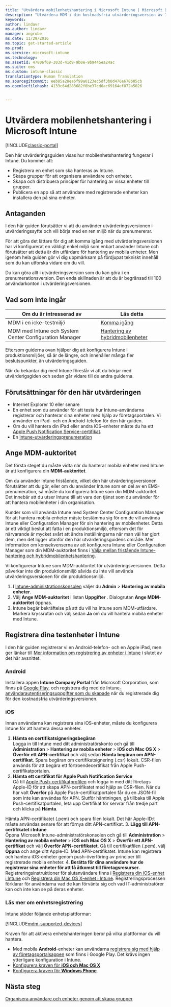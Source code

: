 ```yaml
---
title: "Utvärdera mobilenhetshantering i Microsoft Intune | Microsoft Docs"
description: "Utvärdera MDM i din kostnadsfria utvärderingsversion av Intune."
keywords: 
author: lindavr
ms.author: lindavr
manager: angrobe
ms.date: 11/29/2016
ms.topic: get-started-article
ms.prod: 
ms.service: microsoft-intune
ms.technology: 
ms.assetid: 47806f69-303d-41d9-9b0e-9b9445ea24ac
ms.suite: ems
ms.custom: intune-classic
translationtype: Human Translation
ms.sourcegitcommit: eeb85a28ea6f99a0123ec5df3b0d476a678b85cb
ms.openlocfilehash: 4133c64d283682f0be37cd6ac69164ef872a5026


---
```


# <a name="evaluate-mobile-device-management-in-microsoft-intune"></a>Utvärdera mobilenhetshantering i Microsoft Intune

[!INCLUDE[classic-portal](../includes/classic-portal.md)]

Den här utvärderingsguiden visas hur mobilenhetshantering fungerar i Intune. Du kommer att:
- Registrera en enhet som ska hanteras av Intune.
- Skapa grupper för att organisera användare och enheter.
- Skapa och distribuera principer för hantering av vissa enheter till grupper.
- Publicera en app så att användare med registrerade enheter kan installera den på sina enheter.
<!--- - Monitor the device? View a report of compliant devices?--->
<!--- - Remove the device from management--->

## <a name="assumptions"></a>Antaganden
I den här guiden förutsätter vi att du använder utvärderingsversionen i utvärderingssyfte och vill börja med en ren miljö när du prenumererar.

För att göra det lättare för dig att komma igång med utvärderingsversionen har vi konfigurerat en väldigt enkel miljö som enbart använder Intune och förutsätter att detta är din utfärdare för hantering av mobila enheter. Men igenom hela guiden gör vi dig uppmärksam på fördjupat tekniskt innehåll som du kan utforska vidare om du vill.

Du kan göra allt i utvärderingsversion som du kan göra i en prenumerationsversion. Den enda skillnaden är att du är begränsad till 100 användarkonton i utvärderingsversionen.

## <a name="whats-not-covered"></a>Vad som inte ingår
|Om du är intresserad av |Läs detta |
|------------------------|----------|
|MDM i en icke-testmiljö | [Komma igång](https://docs.microsoft.com/en-us/intune/get-started/start-with-a-paid-subscription-to-microsoft-intune) |
|MDM med Intune och System Center Configuration Manager | [Hantering av hybridmobilenheter](https://docs.microsoft.com/en-us/sccm/mdm/understand/hybrid-mobile-device-management) |

Eftersom guiderna ovan hjälper dig att konfigurera Intune i produktionsmiljöer, så är de längre, och innehåller många fler beslutspunkter, än utvärderingsguiden.

När du bekantar dig med Intune föreslår vi att du börjar med utvärderigsgiden och sedan går vidare till de andra guiderna.

## <a name="prerequisites-for-this-evaluation"></a>Förutsättningar för den här utvärderingen
- Internet Explorer 10 eller senare
- En enhet som du använder för att testa hur Intune-användarna registrerar och hanterar sina enheter med hjälp av företagsportalen. Vi använder en iPad- och en Android-telefon för den här guiden.
- Om du vill hantera din iPad eller andra iOS-enheter måste du ha ett [Apple Push Notification Service-certifikat](https://docs.microsoft.com/intune/deploy-use/set-up-ios-and-mac-management-with-microsoft-intune).
- En [Intune-utvärderingsprenumeration](sign-up-for-30-day-trial-microsoft-intune.md)

## <a name="set-your-mdm-authority"></a>Ange MDM-auktoritet
Det första steget du måste vidta när du hanterar mobila enheter med Intune är att konfigurera din **MDM-auktoritet**.

Om du använder Intune fristående, vilket den här utvärderingsversionen förutsätter att du gör, eller om du använder Intune som en del av en EMS-prenumeration, så måste du konfigurera Intune som din MDM-auktoritet. Det innebär att du utser Intune till att vara den tjänst som du använder för att hantera mobilenheter i din organisation.

Kunder som vill använda Intune med System Center Configuration Manager för att hantera mobila enheter måste bestämma sig för om de vill använda Intune eller Configuration Manager för sin hantering av mobilenheter. Detta är ett viktigt beslut att fatta i en produktionsmiljö, eftersom det för närvarande är mycket svårt att ändra inställningarna när man väl har gjort dem, men det ligger utanför den här utvärderingsguidens område. Mer information om konsekvenserna av att konfigurera Intune eller Configuration Manager som din MDM-auktoritet finns i [Välja mellan fristående Intune-hantering och hybridmobilenhetshantering](https://docs.microsoft.com/en-us/sccm/mdm/understand/choose-between-standalone-intune-and-hybrid-mobile-device-management).

Vi konfigurerar Intune som MDM-auktoritet för utvärderingsversionen. Detta påverkar inte din produktionsmiljö såvida du inte vill använda utvärderingsversionen för din produktionsmiljö.

1. I [Intune-administrationskonsolen](https://manage.microsoft.com/) väljer du **Admin** &gt; **Hantering av mobila enheter**.
2. Välj **Ange MDM-auktoritet** i listan **Uppgifter** . Dialogrutan **Ange MDM-auktoritet** öppnas. <!---screen shot--->
3. Intune begär bekräftelse på att du vill ha Intune som MDM-utfärdare. Markera kryssrutan och välj sedan **Ja** om du vill hantera mobila enheter med Intune.

## <a name="enroll-your-test-devices-into-intune"></a>Registrera dina testenheter i Intune

I den här guiden registrerar vi en Android-telefon- och en Apple iPad, men ger länkar till [Mer information om registrering av enheter i Intune](#Learn-more-about-device-enrollment) i slutet av det här avsnittet.
### <a name="android"></a>Android
Installera appen **Intune Company Portal** från Microsoft Corporation, som finns på [Google Play](http://go.microsoft.com/fwlink/p/?LinkId=386612), och registrera dig med de Intune[-användarautentiseringsuppgifter som du skapade](sign-up-for-30-day-trial-microsoft-intune.md#add-users) när du registrerade dig för den kostnadsfria utvärderingsversionen.

### <a name="ios"></a>iOS
Innan användarna kan registrera sina iOS-enheter, måste du konfigurera Intune för att hantera dessa enheter.

1. **Hämta en certifikatsigneringsbegäran**<br/>
Logga in till Intune med ditt administratörskonto och gå till **Administration** > **Hantering av mobila enheter** > **iOS och Mac OS X** > **Överför ett APN-certifikat** och välj sedan **Hämta begäran om APN-certifikat**. Spara begäran om certifikatsignering (.csr) lokalt. CSR-filen används för att begära ett förtroendecertifikat från Apple Push-certifikatportalen. <!--- screen shot--->
2.    **Hämta ett certifikat för Apple Push Notification Service**<BR/>
Gå till [Apple Push-certifikatprofilen](https://idmsa.apple.com/IDMSWebAuth/login?appIdKey=3fbfc9ad8dfedeb78be1d37f6458e72adc3160d1ad5b323a9e5c5eb2f8e7e3e2&rv=2) och logga in med ditt företags Apple-ID för att skapa APN-certifikatet med hjälp av CSR-filen. När du har valt **Överför** på Apple Push-certifikatportalen får du en JSON-fil som inte kan användas för APN. Slutför hämtningen, gå tillbaka till Apple Push-certifikatportalen, leta upp Certifikat för servrar från tredje part och klicka på **Hämta**.

 Hämta APN-certifikatet (.pem) och spara filen lokalt. Det här Apple-ID:t måste användas senare för att förnya ditt APN-certifikat.
3.    **Lägg till APN-certifikatet i Intune**<BR/>
Öppna Microsoft Intune-administratörskonsolen och gå till **Administration** > **Hantering av mobila enheter** > **iOS och Mac OS X** > **Överför ett APN-certifikat** och välj **Överför APN-certifikatet**. Gå till certifikatfilen (.pem), välj **Öppna** och ange ditt Apple-ID. Med APN-certifikatet. Intune kan registrera och hantera iOS-enheter genom push-överföring av principer till registrerade mobila enheter.
4.    **Berätta för dina användare hur de registrerar sina enheter för att få åtkomst till företagsresurser.**<br/>
Registreringsinstruktioner för slutanvändare finns i [Registrera din iOS-enhet i Intune](https://docs.microsoft.com/en-us/Intune/enduser/enroll-your-device-in-intune-ios) och [Registrera din Mac OS X-enhet i Intune](https://docs.microsoft.com/en-us/Intune/enduser/enroll-your-device-in-intune-mac-os-x). Registreringsprocessen förklarar för användarna vad de kan förvänta sig och vad IT-administratörer kan och inte kan se på deras enheter.


### <a name="learn-more-about-device-enrollment"></a>Läs mer om enhetsregistrering

Intune stöder följande enhetsplattformar:

[!INCLUDE[mdm-supported-devices](../includes/mdm-supported-devices.md)]

Kraven för att aktivera enhetshanteringen beror på vilka plattformar du vill hantera.
- Med mobila **Android**-enheter kan användarna [registrera sig med hjälp av företagsportalsappen](/intune/deploy-use/set-up-android-management-with-microsoft-intune) som finns i Google Play. Det krävs ingen ytterligare konfiguration i Intune.
- [Konfigurera kraven för **iOS och Mac OS X**](/intune/deploy-use/set-up-ios-and-mac-management-with-microsoft-intune)
- [Konfigurera kraven för **Windows Phone**](/intune/deploy-use/set-up-windows-phone-management-with-microsoft-intune).

<!--- ## Verify enrollment--->
<!--- START HERE

### iOS and Mac OS X
Install the **Microsoft Intune Company Portal** app from Microsoft Corporation available in the App Store and sign in with Intune user credentials added above. View **Enrolled devices** to add your device.



### Windows Phone 8.1
Users install the **Company Portal** app from Microsoft Corporation, available in the Windows Phone store, and sign in with the Intune user credentials added above.  View **Enrolled devices** to add your device.

## Install the previously deployed app
Open the Company Portal on the mobile device, choose **Apps**, and then install **Microsoft Skype**.--->



## <a name="next-steps"></a>Nästa steg
[Organisera användare och enheter genom att skapa grupper](get-started-with-a-30-day-trial-of-microsoft-intune-step-3.md)



<!--HONumber=Jan17_HO1-->


